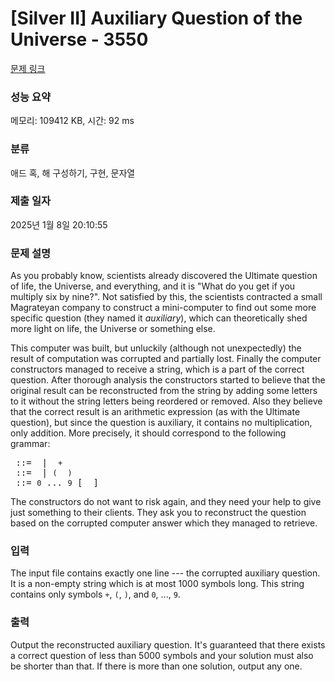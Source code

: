 # [Silver II] Auxiliary Question of the Universe - 3550 

[문제 링크](https://www.acmicpc.net/problem/3550) 

### 성능 요약

메모리: 109412 KB, 시간: 92 ms

### 분류

애드 혹, 해 구성하기, 구현, 문자열

### 제출 일자

2025년 1월 8일 20:10:55

### 문제 설명

<p>As you probably know, scientists already discovered the Ultimate question of life, the Universe, and everything, and it is "What do you get if you multiply six by nine?". Not satisfied by this, the scientists contracted a small Magrateyan company to construct a mini-computer to find out some more specific question (they named it <em>auxiliary</em>), which can theoretically shed more light on life, the Universe or something else.</p>

<p>This computer was built, but unluckily (although not unexpectedly) the result of computation was corrupted and partially lost. Finally the computer constructors managed to receive a string, which is a part of the correct question. After thorough analysis the constructors started to believe that the original result can be reconstructed from the string by adding some letters to it without the string letters being reordered or removed. Also they believe that the correct result is an arithmetic expression (as with the Ultimate question), but since the question is auxiliary, it contains no multiplication, only addition. More precisely, it should correspond to the following grammar:</p>

<pre><expression> ::= <term> | <term> <code>+</code> <expression>
<term> ::= <number> | <code>(</code> <expression> <code>)
</code><number> ::= <code>0</code> ... <code>9</code> [ <number> ]</pre>

<p>The constructors do not want to risk again, and they need your help to give just something to their clients. They ask you to reconstruct the question based on the corrupted computer answer which they managed to retrieve. </p>

### 입력 

 <p>The input file contains exactly one line --- the corrupted auxiliary question. It is a non-empty string which is at most 1000 symbols long. This string contains only symbols <code>+</code>, <code>(</code>, <code>)</code>, and <code>0</code>, ..., <code>9</code>.</p>

### 출력 

 <p>Output the reconstructed auxiliary question. It's guaranteed that there exists a correct question of less than 5000 symbols and your solution must also be shorter than that. If there is more than one solution, output any one.</p>

